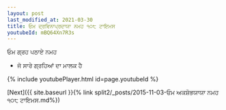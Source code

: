 ```yaml
---
layout: post
last_modified_at: 2021-03-30
title: ਓਮ ਦ੍ਰਵਿਨਾਪ੍ਰਦਾਯਾ ਨਮਹ ੧੦੮ ਟਾਇਮਸ
youtubeId: mBQ64Xn7R3s
---
```

 
 
 ਓਮ ਗ੍ਰਹ ਪਠਾਏ ਨਮਹ  
 
 -  ਜੋ ਸਾਰੇ ਗ੍ਰਹਿਆਂ ਦਾ ਮਾਲਕ ਹੈ 
 
  
 
  
 
 
 
 
 
 


{% include youtubePlayer.html id=page.youtubeId %}
 
[Next]({{ site.baseurl }}{% link  split2/_posts/2015-11-03-ਓਮ ਅਕਸ਼ੋਭਯਾਯਾ ਨਮਹ ੧੦੮ ਟਾਇਮਸ.md%})
 
